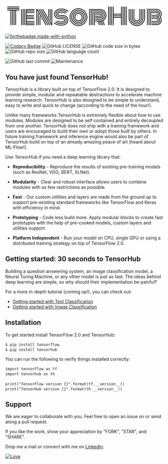 <p align="center"><img src="metadata/th-logo.png?raw=true" alt="LOGO"/></p>

[![forthebadge made-with-python](http://ForTheBadge.com/images/badges/made-with-python.svg)](https://www.python.org/)

[![Codacy Badge](https://api.codacy.com/project/badge/Grade/92d9bc37335c4fda8bedb50455ef1233)](https://app.codacy.com/manual/nityansuman/tensorhub?utm_source=github.com&utm_medium=referral&utm_content=nityansuman/tensorhub&utm_campaign=Badge_Grade_Settings)
![GitHub LICENSE](https://img.shields.io/github/license/nityansuman/tensorhub)
![GitHub code size in bytes](https://img.shields.io/github/languages/code-size/nityansuman/tensorhub)
![GitHub repo size](https://img.shields.io/github/repo-size/nityansuman/tensorhub)
![GitHub language count](https://img.shields.io/github/languages/count/nityansuman/tensorhub)

![GitHub last commit](https://img.shields.io/github/last-commit/nityansuman/tensorhub)
![Maintenance](https://img.shields.io/maintenance/yes/2020)

## You have just found TensorHub!

TensorHub is a library built on top of TensorFlow 2.0. It is designed to provide simple, modular and repeatable abstractions to accelerate machine learning research. TensorHub is also designed to be simple to understand, easy to write and quick to change (according to the need of the hour!).

Unlike many frameworks TensorHub is extremely flexible about how to use modules. Modules are designed to be self contained and entirely decoupled from one another. TensorHub does not ship with a training framework and users are encouraged to build their own or adopt those built by others. In future training framework and inference engine would also be part of TensorHub build on top of an already amazing peace of art (heard about ML-Flow!).


Use TensorHub if you need a deep learning library that:
+ **Reproducibility** - Reproduce the results of existing pre-training models (such as ResNet, VGG, BERT, XLNet).

+ **Modularity** - Clear and robust interface allows users to combine modules with as few restrictions as possible.

+ **Fast** - Our custom utilities and layers are made from the ground up to support pre-existing standard frameworks like TensorFlow and Keras with efficiency in mind.

+ **Prototyping** - Code less build more. Apply modular blocks to create fast prototypes with the help of pre-cooked models, custom layers and utilities support.

+ **Platform Independent** - Run your model on CPU, single GPU or using a distributed training strategy on top of TensorFlow 2.0.

## Getting started: 30 seconds to TensorHub

Building a question answering system, an image classification model, a Neural Turing Machine, or any other model is just as fast.
The ideas behind deep learning are simple, so why should their implementation be painful?

For a more in-depth tutorial (coming up!), you can check out:

+ [Getting started with Text Classification](https://github.com/nityansuman/tensorhub/tree/master/examples/getting-started-with-text-classification.ipynb)
+ [Getting started with Image Classification](https://github.com/nityansuman/tensorhub/tree/master/examples/getting-started-with-image-classification.ipynb)

## Installation

To get started install TensorFlow 2.0 and TensorHub:

```
$ pip install tensorflow
$ pip install tensorhub
```

You can run the following to verify things installed correctly:

```
import tensorflow as tf
import tensorhub as th

print("TensorFlow version {}".format(tf.__version__))
print("TensorHub version {}".format(th.__version__))
```

## Support

We are eager to collaborate with you. Feel free to open an issue on or send along a pull request.

If you like the work, show your appreciation by "FORK", "STAR", and "SHARE".

Drop me a mail or connect with me on [Linkedin](https://linkedin.com/in/kumar-nityan-suman/).

[![Love](https://forthebadge.com/images/badges/built-with-love.svg)](https://GitHub.com/nityansuman/tensorhub/)
